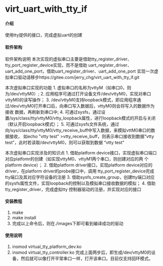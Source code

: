 # virt_uart_with_tty_if

#### 介绍
使用tty提供的接口，完成虚拟uart的创建

#### 软件架构
软件架构说明
	本次实现的虚拟串口主要是借助tty_register_driver、tty_port_register_device实现，而不是借助
        uart_register_driver、uart_add_one_port，借助uart_register_driver、uart_add_one_port
        实现一次虚拟串口驱动请移步https://gitee.com/jerry_chg/virt_uart_with_tty_if.git


本次虚拟串口实现的功能
	1. 虚拟串口的名称为vttyM（如串口0，则为/dev/vttyM0）;
	2. 应用程序可通过打开设备文件/dev/vttyM0，实现对串口vttyM0的读写操作；
	3. /dev/vttyM0支持loopback模式，即应用程序通过/dev/vttyM0打开串口后，向串口写入数据后，vttyM0则会将写入的数据作为接收
            数据，再刷新到串口中;
	4. 可通过sysfs，通过设置/sys/class/tty/vttyM0/vtty_loopback属性，进行loopback模式的开启与关闭（默认开启loopback模式）；
	5. 可通过sysfs文件系统，通过向/sys/class/tty/vttyM0/vtty_receive_buff中写入数据，来模拟vttM0串口的数据接收，
           如echo "vtty test" >vtty_receive_buff，则表示串口接收到数据“vtty test”，此时若读取/dev/vttyM0，则可以获取到数据
           “vtty test”
	
本次虚拟串口实现涉及的知识点
	1. 借助platform device接口，实现虚拟串口端口对应platfomr的创建（如实现vttyM0、vttyM1两个串口，则创建对应的两
            个platform device）；
	2. 借助platform driver接口，实现platform device对应的driver，在platform driver的probe接口中，调用
           tty_port_register_device完成tty端口及其对应字符设备的注册
	3. 借助sysfs_create_group，创建tty端口对应的sysfs属性文件，实现loopback的控制以及模拟串口接收数据的模拟；
	4. 借助tty_register_driver，完成虚拟tty 控制器驱动的注册，并实现对应的接口


#### 安装教程

1.  make 
2.  make install
3.  完成以上命令后，则在./images下即可看到编译成功的驱动

#### 使用说明

1.  insmod virtual_tty_platform_dev.ko
2.  insmod virtual_tty_controller.ko
完成上面两步后，即生成/dev/vttyM0的设备，然后就可以像打开平常串口一样，打开该串口。目前仅支持回环模式。
